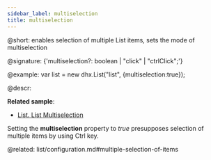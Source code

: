 ```yaml
---
sidebar_label: multiselection
title: multiselection
---          
```


@short: enables selection of multiple List items, sets the mode of multiselection

@signature: {'multiselection?: boolean | "click" | "ctrlClick";'}

@example: 
var list = new dhx.List("list", {multiselection:true});



@descr:

**Related sample**:
- [List. List Multiselection](https://snippet.dhtmlx.com/0sorkczm)

Setting the **multiselection** property to *true* presupposes selection of multiple items by using Ctrl key.

@related: list/configuration.md#multiple-selection-of-items
